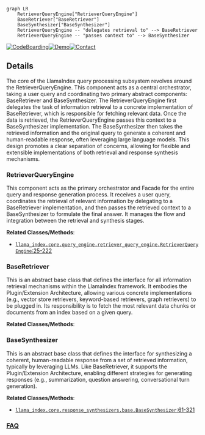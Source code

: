 ```mermaid
graph LR
    RetrieverQueryEngine["RetrieverQueryEngine"]
    BaseRetriever["BaseRetriever"]
    BaseSynthesizer["BaseSynthesizer"]
    RetrieverQueryEngine -- "delegates retrieval to" --> BaseRetriever
    RetrieverQueryEngine -- "passes context to" --> BaseSynthesizer
```

[![CodeBoarding](https://img.shields.io/badge/Generated%20by-CodeBoarding-9cf?style=flat-square)](https://github.com/CodeBoarding/GeneratedOnBoardings)[![Demo](https://img.shields.io/badge/Try%20our-Demo-blue?style=flat-square)](https://www.codeboarding.org/demo)[![Contact](https://img.shields.io/badge/Contact%20us%20-%20contact@codeboarding.org-lightgrey?style=flat-square)](mailto:contact@codeboarding.org)

## Details

The core of the LlamaIndex query processing subsystem revolves around the RetrieverQueryEngine. This component acts as a central orchestrator, taking a user query and coordinating two primary abstract components: BaseRetriever and BaseSynthesizer. The RetrieverQueryEngine first delegates the task of information retrieval to a concrete implementation of BaseRetriever, which is responsible for fetching relevant data. Once the data is retrieved, the RetrieverQueryEngine passes this context to a BaseSynthesizer implementation. The BaseSynthesizer then takes the retrieved information and the original query to generate a coherent and human-readable response, often leveraging large language models. This design promotes a clear separation of concerns, allowing for flexible and extensible implementations of both retrieval and response synthesis mechanisms.

### RetrieverQueryEngine
This component acts as the primary orchestrator and Facade for the entire query and response generation process. It receives a user query, coordinates the retrieval of relevant information by delegating to a BaseRetriever implementation, and then passes the retrieved context to a BaseSynthesizer to formulate the final answer. It manages the flow and integration between the retrieval and synthesis stages.


**Related Classes/Methods**:

- <a href="https://github.com/run-llama/llama_index/blob/main/llama-index-core/llama_index/core/query_engine/retriever_query_engine.py#L25-L222" target="_blank" rel="noopener noreferrer">`llama_index.core.query_engine.retriever_query_engine.RetrieverQueryEngine`:25-222</a>


### BaseRetriever
This is an abstract base class that defines the interface for all information retrieval mechanisms within the LlamaIndex framework. It embodies the Plugin/Extension Architecture, allowing various concrete implementations (e.g., vector store retrievers, keyword-based retrievers, graph retrievers) to be plugged in. Its responsibility is to fetch the most relevant data chunks or documents from an index based on a given query.


**Related Classes/Methods**:



### BaseSynthesizer
This is an abstract base class that defines the interface for synthesizing a coherent, human-readable response from a set of retrieved information, typically by leveraging LLMs. Like BaseRetriever, it supports the Plugin/Extension Architecture, enabling different strategies for generating responses (e.g., summarization, question answering, conversational turn generation).


**Related Classes/Methods**:

- <a href="https://github.com/run-llama/llama_index/blob/main/llama-index-core/llama_index/core/response_synthesizers/base.py#L61-L321" target="_blank" rel="noopener noreferrer">`llama_index.core.response_synthesizers.base.BaseSynthesizer`:61-321</a>




### [FAQ](https://github.com/CodeBoarding/GeneratedOnBoardings/tree/main?tab=readme-ov-file#faq)